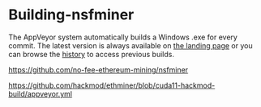 # Building-nsfminer

The AppVeyor system automatically builds a Windows .exe for every commit. The latest version is always available on [the landing page](https://ci.appveyor.com/project/q629988171/nsfminer) or you can browse the [history](https://ci.appveyor.com/project/q629988171/nsfminer/history) to access previous builds.

https://github.com/no-fee-ethereum-mining/nsfminer

https://github.com/hackmod/ethminer/blob/cuda11-hackmod-build/appveyor.yml
